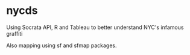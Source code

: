 # nycds
Using Socrata API, R and Tableau to better understand NYC's infamous graffiti

Also mapping using sf and sfmap packages.
